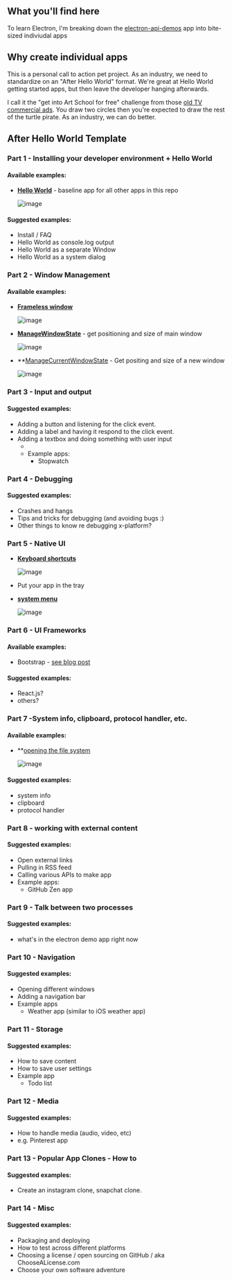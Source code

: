 ## What you'll find here

To learn Electron, I'm breaking down the [electron-api-demos](https://github.com/electron/electron-api-demos) app into bite-sized indiviudal apps

## Why create individual apps

This is a personal call to action pet project. As an industry, we need to standardize on an "After Hello World" format. We're great at Hello World getting started apps, but then leave the developer hanging afterwards. 

I call it the "get into Art School for free" challenge from those [old TV commercial ads](https://www.youtube.com/watch?v=Uz2nu4a1LyI). You draw two circles then you're expected to draw the rest of the turtle pirate. As an industry, we can do better. 

## After Hello World Template

### Part 1 - Installing your developer environment + Hello World

#### Available examples:

- **[Hello World](https://github.com/saraford/electron-samples/tree/master/baseline)** - baseline app for all other apps in this repo

    ![image](https://cloud.githubusercontent.com/assets/11529908/17537232/afeae396-5e4f-11e6-8063-dd89e69557a3.png)

#### Suggested examples: 

- Install / FAQ
- Hello World as console.log output
- Hello World as a separate Window
- Hello World as a system dialog

### Part 2 - Window Management

#### Available examples:

- **[Frameless window](https://github.com/saraford/electron-samples/tree/master/window%20management/framelessWindow)**

    ![image](https://cloud.githubusercontent.com/assets/11529908/17537251/dbac6c8e-5e4f-11e6-90ca-d2736de99f68.png)

- **[ManageWindowState](https://github.com/saraford/electron-samples/tree/master/window%20management/manageWindowState)** - get positioning and size of main window

    ![image](https://cloud.githubusercontent.com/assets/11529908/17537292/31c7a016-5e50-11e6-9044-35a3911ceb75.png)

- **[ManageCurrentWindowState](https://github.com/saraford/electron-samples/tree/master/window%20management/manageCurrentWindowState) - Get positing and size of a new window

    ![image](https://cloud.githubusercontent.com/assets/11529908/17537779/40994cb2-5e54-11e6-8178-ed6bcb56d58a.png)

### Part 3 - Input and output

#### Suggested examples: 

- Adding a button and listening for the click event.
- Adding a label and having it respond to the click event.
- Adding a textbox and doing something with user input
  - <rinse and repeat for all controls>
  - Example apps:
    - Stopwatch

### Part 4 - Debugging 

#### Suggested examples: 

- Crashes and hangs
- Tips and tricks for debugging (and avoiding bugs :)
- Other things to know re debugging x-platform?

### Part 5 - Native UI

- **[Keyboard shortcuts](https://github.com/saraford/electron-samples/tree/master/menus/keyboard%20shortcuts)**

    ![image](https://cloud.githubusercontent.com/assets/11529908/17537877/0aac4fa4-5e55-11e6-8a59-534566f362ec.png)

- Put your app in the tray

- **[system menu](https://github.com/saraford/electron-samples/tree/master/menus/menu)** 

    ![image](https://cloud.githubusercontent.com/assets/11529908/17537892/3146b776-5e55-11e6-9738-ac0219267796.png)

### Part 6 - UI Frameworks

#### Available examples: 

- Bootstrap - [see blog post](https://medium.com/@saraford/today-in-impostor-syndrome-13-how-to-add-bootsrap-to-your-electron-app-27a7b58c7c80#.v4ymm7scj)

#### Suggested examples: 

- React.js?
- others?

### Part 7 -System info, clipboard, protocol handler, etc.

#### Available examples: 

- **[opening the file system](https://github.com/saraford/electron-samples/tree/master/native%20UI/system%20file%20manager)

    ![image](https://cloud.githubusercontent.com/assets/11529908/17537790/612e8b9a-5e54-11e6-9f9e-76406c0f0191.png)

#### Suggested examples: 

- system info
- clipboard
- protocol handler

### Part 8 - working with external content

#### Suggested examples: 
- Open external links
- Pulling in RSS feed
- Calling various APIs to make app
- Example apps:
  - GitHub Zen app

### Part 9 - Talk between two processes

#### Suggested examples: 

- what's in the electron demo app right now

### Part 10 - Navigation

#### Suggested examples: 

- Opening different windows
- Adding a navigation bar
- Example apps
  - Weather app (similar to iOS weather app)

### Part 11 - Storage

#### Suggested examples: 

- How to save content
- How to save user settings
- Example app
  - Todo list

### Part 12 - Media

#### Suggested examples: 
- How to handle media (audio, video, etc)
-  e.g. Pinterest app

### Part 13 - Popular App Clones - How to

#### Suggested examples: 
- Create an instagram clone, snapchat clone.

### Part 14 - Misc

#### Suggested examples: 

- Packaging and deploying
- How to test across different platforms
- Choosing a license / open sourcing on GitHub / aka ChooseALicense.com
- Choose your own software adventure
